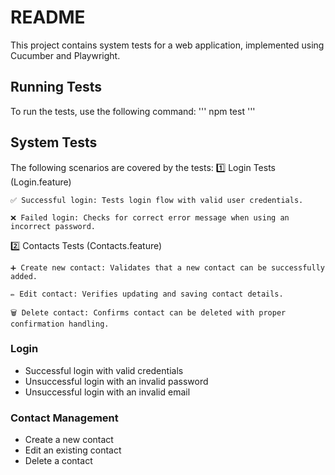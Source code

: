 # README

This project contains system tests for a web application, implemented using Cucumber and Playwright.


## Running Tests

To run the tests, use the following command:
'''
npm test
'''

## System Tests

The following scenarios are covered by the tests:
1️⃣ Login Tests (Login.feature)

    ✅ Successful login: Tests login flow with valid user credentials.

    ❌ Failed login: Checks for correct error message when using an incorrect password.

2️⃣ Contacts Tests (Contacts.feature)

    ➕ Create new contact: Validates that a new contact can be successfully added.

    ✏️ Edit contact: Verifies updating and saving contact details.

    🗑️ Delete contact: Confirms contact can be deleted with proper confirmation handling.

### Login
- Successful login with valid credentials
- Unsuccessful login with an invalid password
- Unsuccessful login with an invalid email

### Contact Management
- Create a new contact
- Edit an existing contact
- Delete a contact
